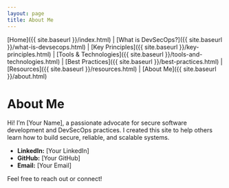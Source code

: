 ```yaml
---
layout: page
title: About Me
---
```


[Home]({{ site.baseurl }}/index.html) | [What is DevSecOps?]({{ site.baseurl }}/what-is-devsecops.html) | [Key Principles]({{ site.baseurl }}/key-principles.html) | [Tools & Technologies]({{ site.baseurl }}/tools-and-technologies.html) | [Best Practices]({{ site.baseurl }}/best-practices.html) | [Resources]({{ site.baseurl }}/resources.html) | [About Me]({{ site.baseurl }}/about.html)

# About Me

Hi! I’m [Your Name], a passionate advocate for secure software development and DevSecOps practices. I created this site to help others learn how to build secure, reliable, and scalable systems.

- **LinkedIn:** [Your LinkedIn]
- **GitHub:** [Your GitHub]
- **Email:** [Your Email]

Feel free to reach out or connect!
